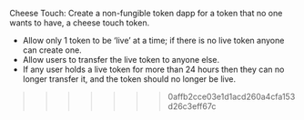 Cheese Touch: Create a non-fungible token dapp for a token that no one wants to have, a cheese touch token.
* Allow only 1 token to be ‘live’ at a time; if there is no live token anyone can create one.
* Allow users to transfer the live token to anyone else.
* If any user holds a live token for more than 24 hours then they can no longer transfer it, and the token should no longer be live.
>>>>>>> 0affb2cce03e1d1acd260a4cfa153d26c3eff67c
